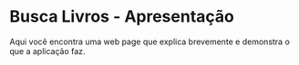# Busca Livros - Apresentação
Aqui você encontra uma web page que explica brevemente e demonstra o que a aplicação faz.
